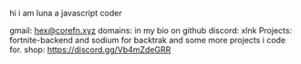 hi i am luna a javascript coder 



gmail: hex@corefn.xyz
domains: in my bio on github
discord: xlnk 
Projects: fortnite-backend and sodium for backtrak and some more projects i code for.
shop: https://discord.gg/Vb4mZdeGRR
